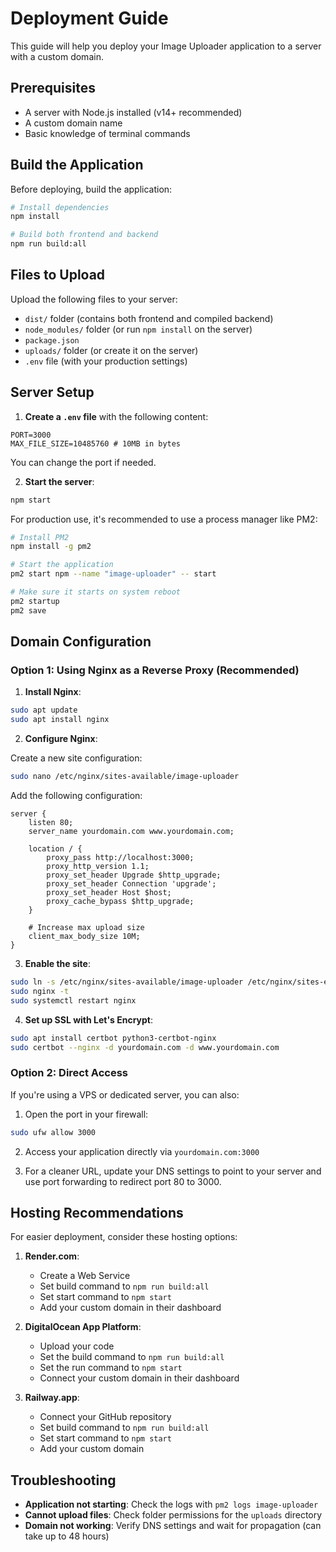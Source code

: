 # Deployment Guide

This guide will help you deploy your Image Uploader application to a server with a custom domain.

## Prerequisites

- A server with Node.js installed (v14+ recommended)
- A custom domain name
- Basic knowledge of terminal commands

## Build the Application

Before deploying, build the application:

```bash
# Install dependencies
npm install

# Build both frontend and backend
npm run build:all
```

## Files to Upload

Upload the following files to your server:

- `dist/` folder (contains both frontend and compiled backend)
- `node_modules/` folder (or run `npm install` on the server)
- `package.json`
- `uploads/` folder (or create it on the server)
- `.env` file (with your production settings)

## Server Setup

1. **Create a `.env` file** with the following content:

```
PORT=3000
MAX_FILE_SIZE=10485760 # 10MB in bytes
```

You can change the port if needed.

2. **Start the server**:

```bash
npm start
```

For production use, it's recommended to use a process manager like PM2:

```bash
# Install PM2
npm install -g pm2

# Start the application
pm2 start npm --name "image-uploader" -- start

# Make sure it starts on system reboot
pm2 startup
pm2 save
```

## Domain Configuration

### Option 1: Using Nginx as a Reverse Proxy (Recommended)

1. **Install Nginx**:

```bash
sudo apt update
sudo apt install nginx
```

2. **Configure Nginx**:

Create a new site configuration:

```bash
sudo nano /etc/nginx/sites-available/image-uploader
```

Add the following configuration:

```nginx
server {
    listen 80;
    server_name yourdomain.com www.yourdomain.com;

    location / {
        proxy_pass http://localhost:3000;
        proxy_http_version 1.1;
        proxy_set_header Upgrade $http_upgrade;
        proxy_set_header Connection 'upgrade';
        proxy_set_header Host $host;
        proxy_cache_bypass $http_upgrade;
    }

    # Increase max upload size
    client_max_body_size 10M;
}
```

3. **Enable the site**:

```bash
sudo ln -s /etc/nginx/sites-available/image-uploader /etc/nginx/sites-enabled/
sudo nginx -t
sudo systemctl restart nginx
```

4. **Set up SSL with Let's Encrypt**:

```bash
sudo apt install certbot python3-certbot-nginx
sudo certbot --nginx -d yourdomain.com -d www.yourdomain.com
```

### Option 2: Direct Access

If you're using a VPS or dedicated server, you can also:

1. Open the port in your firewall:

```bash
sudo ufw allow 3000
```

2. Access your application directly via `yourdomain.com:3000`

3. For a cleaner URL, update your DNS settings to point to your server and use port forwarding to redirect port 80 to 3000.

## Hosting Recommendations

For easier deployment, consider these hosting options:

1. **Render.com**:
   - Create a Web Service
   - Set build command to `npm run build:all`
   - Set start command to `npm start`
   - Add your custom domain in their dashboard

2. **DigitalOcean App Platform**:
   - Upload your code
   - Set the build command to `npm run build:all`
   - Set the run command to `npm start`
   - Connect your custom domain in their dashboard

3. **Railway.app**:
   - Connect your GitHub repository
   - Set build command to `npm run build:all`
   - Set start command to `npm start`
   - Add your custom domain

## Troubleshooting

- **Application not starting**: Check the logs with `pm2 logs image-uploader`
- **Cannot upload files**: Check folder permissions for the `uploads` directory
- **Domain not working**: Verify DNS settings and wait for propagation (can take up to 48 hours) 